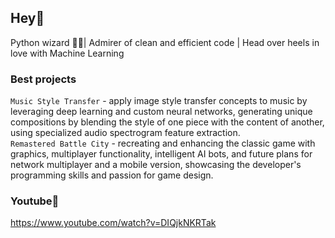 ## Hey🤟

Python wizard 🧙‍♂️| Admirer of clean and efficient code | Head over heels in love with Machine Learning  


### Best projects

`Music Style Transfer` - apply image style transfer concepts to music by leveraging deep learning and custom neural networks, generating unique compositions by blending the style of one piece with the content of another, using specialized audio spectrogram feature extraction.<br>
`Remastered Battle City` - recreating and enhancing the classic game with graphics, multiplayer functionality, intelligent AI bots, and future plans for network multiplayer and a mobile version, showcasing the developer's programming skills and passion for game design.

### Youtube🤪
https://www.youtube.com/watch?v=DIQjkNKRTak 
